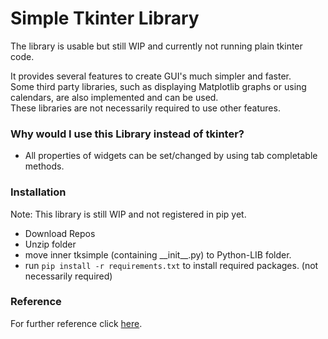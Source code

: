 # Simple Tkinter Library 
The library is usable but still WIP and currently not running plain tkinter code.

It provides several features to create GUI's much simpler and faster. \
Some third party libraries, such as displaying Matplotlib graphs or using calendars, are also implemented and can be used. \
These libraries are not necessarily required to use other features.

### Why would I use this Library instead of tkinter?
* All properties of widgets can be set/changed by using tab completable methods.


### Installation
Note: This library is still WIP and not registered in pip yet.

* Download Repos
* Unzip folder
* move inner tksimple (containing __init\__.py) to Python-LIB folder.
* run ``pip install -r requirements.txt`` to install required packages. (not necessarily required)

### Reference
For further reference click [here](https://github.com/LOL-Hunter/tksimple-reference/blob/4ded8c23cc77ffb3cca4c507c218ba44620cadc1/README.md).
